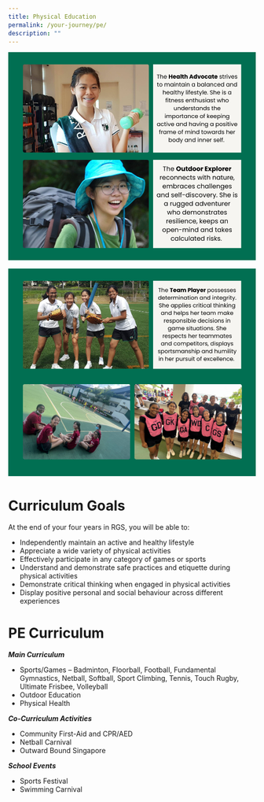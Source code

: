 ```yaml
---
title: Physical Education
permalink: /your-journey/pe/
description: ""
---
```

![](/images/physicaleducation1.png)

![](/images/physicaleducation2.png)

# Curriculum Goals
At the end of your four years in RGS, you will be able to:

*   Independently maintain an active and healthy lifestyle
*   Appreciate a wide variety of physical activities
*   Effectively participate in any category of games or sports
*   Understand and demonstrate safe practices and etiquette during physical activities
*   Demonstrate critical thinking when engaged in physical activities
*   Display positive personal and social behaviour across different experiences

# PE Curriculum

**_Main Curriculum_**

*   Sports/Games – Badminton, Floorball, Football, Fundamental Gymnastics, Netball, Softball, Sport Climbing, Tennis, Touch Rugby, Ultimate Frisbee, Volleyball
*   Outdoor Education
*   Physical Health


**_Co-Curriculum Activities_**

*   Community First-Aid and CPR/AED
*   Netball Carnival
*   Outward Bound Singapore

**_School Events_**

*   Sports Festival
*   Swimming Carnival
